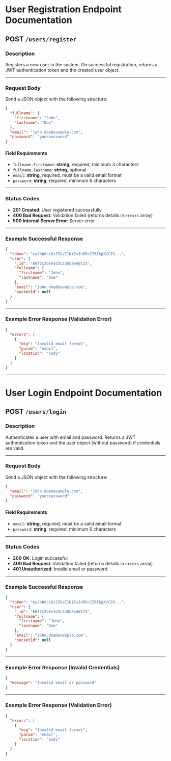 # User Registration Endpoint Documentation

## POST `/users/register`

### Description
Registers a new user in the system. On successful registration, returns a JWT authentication token and the created user object.

---

### Request Body

Send a JSON object with the following structure:

```json
{
  "fullname": {
    "firstname": "John",
    "lastname": "Doe"
  },
  "email": "john.doe@example.com",
  "password": "yourpassword"
}
```

#### Field Requirements

- `fullname.firstname`: **string**, required, minimum 3 characters
- `fullname.lastname`: **string**, optional
- `email`: **string**, required, must be a valid email format
- `password`: **string**, required, minimum 6 characters

---

### Status Codes

- **201 Created**: User registered successfully
- **400 Bad Request**: Validation failed (returns details in `errors` array)
- **500 Internal Server Error**: Server error

---

### Example Successful Response

```json
{
  "token": "eyJhbGciOiJIUzI1NiIsInR5cCI6IkpXVCJ9...",
  "user": {
    "_id": "60f7c2b5e1d3c2a5b8e4d123",
    "fullname": {
      "firstname": "John",
      "lastname": "Doe"
    },
    "email": "john.doe@example.com",
    "socketId": null
  }
}
```

---

### Example Error Response (Validation Error)

```json
{
  "errors": [
    {
      "msg": "Invalid email format",
      "param": "email",
      "location": "body"
    }
  ]
}
```

---

# User Login Endpoint Documentation

## POST `/users/login`

### Description
Authenticates a user with email and password. Returns a JWT authentication token and the user object (without password) if credentials are valid.

---

### Request Body

Send a JSON object with the following structure:

```json
{
  "email": "john.doe@example.com",
  "password": "yourpassword"
}
```

#### Field Requirements

- `email`: **string**, required, must be a valid email format
- `password`: **string**, required, minimum 6 characters

---

### Status Codes

- **200 OK**: Login successful
- **400 Bad Request**: Validation failed (returns details in `errors` array)
- **401 Unauthorized**: Invalid email or password

---

### Example Successful Response

```json
{
  "token": "eyJhbGciOiJIUzI1NiIsInR5cCI6IkpXVCJ9...",
  "user": {
    "_id": "60f7c2b5e1d3c2a5b8e4d123",
    "fullname": {
      "firstname": "John",
      "lastname": "Doe"
    },
    "email": "john.doe@example.com",
    "socketId": null
  }
}
```

---

### Example Error Response (Invalid Credentials)

```json
{
  "message": "Invalid email or password"
}
```

---

### Example Error Response (Validation Error)

```json
{
  "errors": [
    {
      "msg": "Invalid email format",
      "param": "email",
      "location": "body"
    }
  ]
}
```

